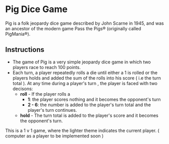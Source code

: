 # Pig Dice Game
Pig is a folk jeopardy dice game described by John Scarne in 1945, and was an ancestor of the modern game Pass the Pigs® (originally called PigMania®).

## Instructions
+ The game of Pig is a very simple jeopardy dice game in which two players race to reach 100 points.
+ Each turn, a player repeatedly rolls a die until either a 1 is rolled or the players holds and added the sum of the rolls into his score ( i.e the turn total ). At any time during a player's turn , the player is faced with two decisons:
   + **roll** - If the player rolls a
      + **1**: the player scores nothing and it becomes the opponent's turn
      + **2 - 6**: the number is added to the player's turn total and the player's turn continues.
   + **hold** - The turn total is added to the player's score and it becomes the opponent's turn.

This is a 1 v 1 game, where the lighter theme indicates the current player. ( computer as a player to be implemented soon )
